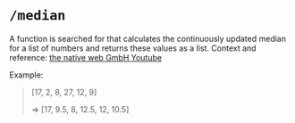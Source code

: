 # `/median`

A function is searched for that calculates the continuously updated median for a list of numbers and returns these values as a list. Context and reference: [the native web GmbH Youtube](https://www.youtube.com/watch?v=28ad9BYDHlI)

Example:

> [17, 2, 8, 27, 12, 9]
>
> => [17, 9.5, 8, 12.5, 12, 10.5]
